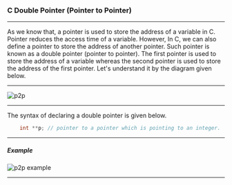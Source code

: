 ### C Double Pointer (Pointer to Pointer)

-----

As we know that, a pointer is used to store the address of a variable in C. Pointer reduces the access time of a variable. However, In C, we can also define a pointer to store the address of another pointer. Such pointer is known as a double pointer (pointer to pointer). The first pointer is used to store the address of a variable whereas the second pointer is used to store the address of the first pointer. Let's understand it by the diagram given below.

-----

![p2p](https://static.javatpoint.com/cpages/images/pointertopointer1.png)

-----

The syntax of declaring a double pointer is given below.
```objectivec
    int **p; // pointer to a pointer which is pointing to an integer.      
```

--------

##### Example

![p2p example](https://static.javatpoint.com/cpages/images/cpointertopointerexample.png)

------


